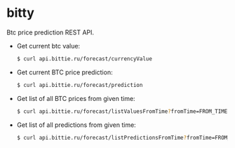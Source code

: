 # bitty
Btc price prediction REST API.

- Get current btc value:
  ```sh
  $ curl api.bittie.ru/forecast/currencyValue

- Get current BTC price prediction:
  ```sh
  $ curl api.bittie.ru/forecast/prediction

- Get list of all BTC prices from given time:
  ```sh
  $ curl api.bittie.ru/forecast/listValuesFromTime?fromTime=FROM_TIME #default is 0

- Get list of all predictions from given time:
  ```sh
  $ curl api.bittie.ru/forecast/listPredictionsFromTime?fromTime=FROM_TIME #default is 0
